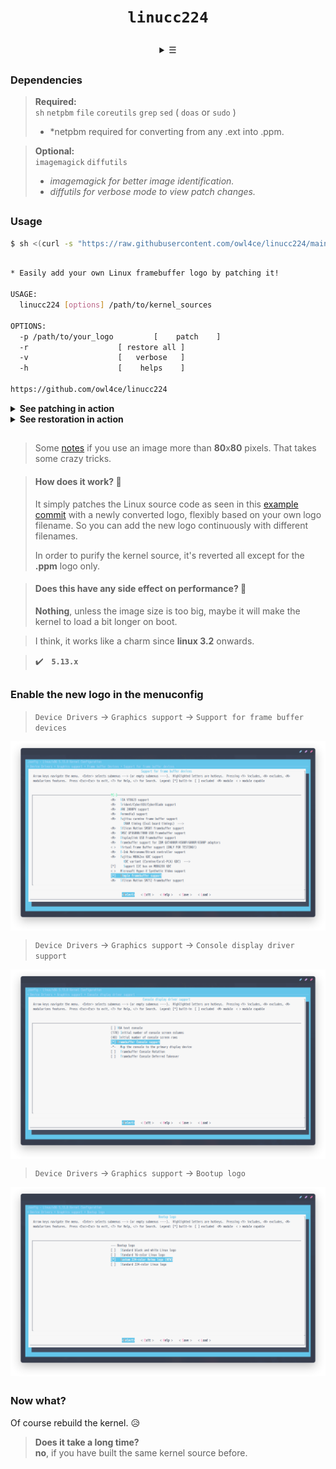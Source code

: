 # <p align="center">`linucc224`</p>

<details align="center">
  <summary>&#9776;</summary>

  <br>
  <p align="center"><img src="https://repository-images.githubusercontent.com/393654854/5423f869-eadf-41c9-ba0b-078162f39b2f" align="center"/></p>

</details>

##  
### Dependencies <img alt="" align="right" src="https://badges.pufler.dev/visits/owl4ce/linucc224?style=flat-square&label=&color=000000&logo=GitHub&logoColor=white&labelColor=373e4d"/>
> **Required:**  
> `sh` `netpbm` `file` `coreutils` `grep` `sed` ( `doas` or `sudo` )
> 
> * *netpbm required for converting from any .ext into .ppm.

> **Optional:**  
> `imagemagick` `diffutils`
>
> * *imagemagick for better image identification.*
> * *diffutils for verbose mode to view patch changes.*

##  
### Usage
```sh
$ sh <(curl -s "https://raw.githubusercontent.com/owl4ce/linucc224/main/linucc224") -h
```
```sh

* Easily add your own Linux framebuffer logo by patching it!

USAGE:
  linucc224 [options] /path/to/kernel_sources

OPTIONS:
  -p /path/to/your_logo			[    patch    ]
  -r					[ restore all ]
  -v					[   verbose   ]
  -h					[    helps    ]

https://github.com/owl4ce/linucc224

```

<details>
  <summary><strong>See patching in action</strong></summary>
  
  <br>
  <p align="center"><img src="./screenshots/2021-08-12-062659_1092x1882_scrot.png" align="center"/></p>
  
</details>

<details>
  <summary><strong>See restoration in action</strong></summary>
  
  <br>
  <p align="center"><img src="./screenshots/2021-08-12-062843_1092x454_scrot.png" align="center"/></p>
  
</details>

##  

> Some [notes](https://github.com/owl4ce/kurisu-x86_64/#note) if you use an image more than **80**x**80** pixels. That takes some crazy tricks.

> #### How does it work? :thinking:
> It simply patches the Linux source code as seen in this [example commit](https://github.com/owl4ce/linucc224/commit/90ddf7e7e23da39946142749c0761d824d045b3f.patch) with a newly converted logo, flexibly based on your own logo filename. So you can add the new logo continuously with different filenames.  
> 
> In order to purify the kernel source, it's reverted all except for the **.ppm** logo only.

> #### Does this have any side effect on performance? :thinking:
> **Nothing**, unless the image size is too big, maybe it will make the kernel to load a bit longer on boot.

> I think, it works like a charm since **linux 3.2** onwards.

> :heavy_check_mark:   **`5.13.x`**

##  
### Enable the new logo in the menuconfig

> `Device Drivers` -> `Graphics support` -> `Support for frame buffer devices`
<p align="center"><img src="./screenshots/2021-08-12-064654_1301x748_scrot.png" align="center"/></p>

> `Device Drivers` -> `Graphics support` -> `Console display driver support`
<p align="center"><img src="./screenshots/2021-08-12-064710_1301x748_scrot.png" align="center"/></p>

> `Device Drivers` -> `Graphics support` -> `Bootup logo`
<p align="center"><img src="./screenshots/2021-08-12-064723_1301x748_scrot.png" align="center"/></p>

##  
### Now what?

Of course rebuild the kernel. :disappointed_relieved:

> **Does it take a long time?**  
> **no**, if you have built the same kernel source before.
